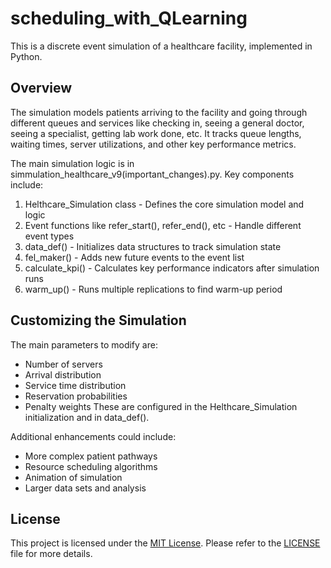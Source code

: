 # scheduling_with_QLearning

This is a discrete event simulation of a healthcare facility, implemented in Python.


## Overview

The simulation models patients arriving to the facility and going through different queues and services like checking in, seeing a general doctor, seeing a specialist, getting lab work done, etc. It tracks queue lengths, waiting times, server utilizations, and other key performance metrics.

The main simulation logic is in simmulation_healthcare_v9(important_changes).py. Key components include:

1. Helthcare_Simulation class - Defines the core simulation model and logic
2. Event functions like refer_start(), refer_end(), etc - Handle different event types
3. data_def() - Initializes data structures to track simulation state
4. fel_maker() - Adds new future events to the event list
5. calculate_kpi() - Calculates key performance indicators after simulation runs
6. warm_up() - Runs multiple replications to find warm-up period
## Customizing the Simulation

The main parameters to modify are:

- Number of servers
- Arrival distribution
- Service time distribution
- Reservation probabilities
- Penalty weights
These are configured in the Helthcare_Simulation initialization and in data_def().

Additional enhancements could include:

- More complex patient pathways
- Resource scheduling algorithms
- Animation of simulation
- Larger data sets and analysis

## License

This project is licensed under the [MIT License](https://opensource.org/licenses/MIT). Please refer to the [LICENSE](LICENSE) file for more details.
